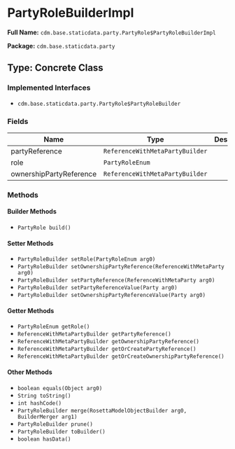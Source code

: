 # PartyRoleBuilderImpl

**Full Name:** `cdm.base.staticdata.party.PartyRole$PartyRoleBuilderImpl`

**Package:** `cdm.base.staticdata.party`

## Type: Concrete Class

### Implemented Interfaces

- `cdm.base.staticdata.party.PartyRole$PartyRoleBuilder`

### Fields

| Name | Type | Description |
|------|------|-------------|
| partyReference | `ReferenceWithMetaPartyBuilder` |  |
| role | `PartyRoleEnum` |  |
| ownershipPartyReference | `ReferenceWithMetaPartyBuilder` |  |

### Methods

#### Builder Methods

- `PartyRole build()`

#### Setter Methods

- `PartyRoleBuilder setRole(PartyRoleEnum arg0)`
- `PartyRoleBuilder setOwnershipPartyReference(ReferenceWithMetaParty arg0)`
- `PartyRoleBuilder setPartyReference(ReferenceWithMetaParty arg0)`
- `PartyRoleBuilder setPartyReferenceValue(Party arg0)`
- `PartyRoleBuilder setOwnershipPartyReferenceValue(Party arg0)`

#### Getter Methods

- `PartyRoleEnum getRole()`
- `ReferenceWithMetaPartyBuilder getPartyReference()`
- `ReferenceWithMetaPartyBuilder getOwnershipPartyReference()`
- `ReferenceWithMetaPartyBuilder getOrCreatePartyReference()`
- `ReferenceWithMetaPartyBuilder getOrCreateOwnershipPartyReference()`

#### Other Methods

- `boolean equals(Object arg0)`
- `String toString()`
- `int hashCode()`
- `PartyRoleBuilder merge(RosettaModelObjectBuilder arg0, BuilderMerger arg1)`
- `PartyRoleBuilder prune()`
- `PartyRoleBuilder toBuilder()`
- `boolean hasData()`

